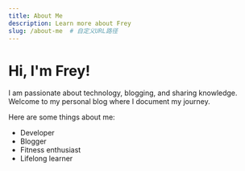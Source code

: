 ```yaml
---
title: About Me
description: Learn more about Frey
slug: /about-me  # 自定义URL路径
---
```


# Hi, I'm Frey!

I am passionate about technology, blogging, and sharing knowledge. Welcome to my personal blog where I document my journey.

Here are some things about me:
- Developer
- Blogger
- Fitness enthusiast
- Lifelong learner


